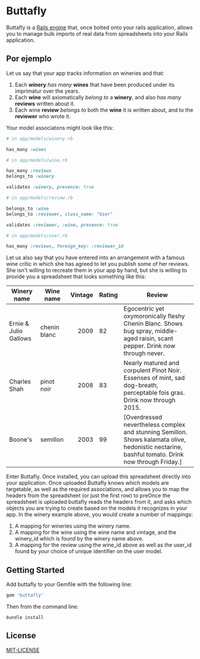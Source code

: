 # Buttafly

Buttafly is a [Rails engine](http://guides.rubyonrails.org/engines.html) that, once bolted onto your rails application, allows you to manage bulk imports of real data from spreadsheets into your Rails application. 

## Por ejemplo

Let us say that your app tracks information on wineries and that: 

1. Each __winery__ *has many* __wines__ that have been produced under its imprimatur over the years.
2. Each __wine__ will axiomatically *belong to* a __winery__, and also *has many* __reviews__ written about it.
3. Each wine __review__ *belongs to* both the __wine__ it is written about, and to the __reviewer__ who wrote it. 

Your model associatons might look like this:

```ruby
# in app/models/winery.rb

has_many :wines

# in app/models/wine.rb

has_many :reviews
belongs_to :winery

validates :winery, presence: true

# in app/models/review.rb

belongs_to :wine
belongs_to :reviewer, class_name: "User"

validates :reviewer, :wine, presence: true

# in app/models/user.rb

has_many :reviews, foreign_key: :reviewer_id
```

Let us also say that you have entered into an arrangement with a famous wine critic in which she has agreed to let you publish some of her reviews. She isn't willing to recreate them in your app by hand, but she is willing to provide you a spreadsheet that looks something like this:

| Winery name           | Wine name     | Vintage | Rating  | Review  |
| --------------        |---------------|--------:|-------- |---------| 
| Ernie & Julio Gallows | chenin blanc  | 2009    | 82      | Egocentric yet oxymoronically fleshy Chenin Blanc. Shows bug spray, middle-aged raisin, scant pepper. Drink now through never. |
| Charles Shah          | pinot noir    | 2008    | 83      | Nearly matured and corpulent Pinot Noir. Essenses of mint, sad dog-breath, perceptable fois gras. Drink now through 2015. |
| Boone's               | semillon      | 2003    | 99      | [Overdressed nevertheless complex and stunning Semillon. Shows kalamata olive, hedonistic nectarine, bashful tomato. Drink now through Friday.] |

Enter Buttafly. Once installed, you can upload this spreadsheet directly into your application. Once uploaded Buttafly knows which models are targetable, as well as the required associations, and allows you to map the headers from the spreadsheet (or just the first row) to preOnce the spreadsheet is uploaded buttafly reads the headers from it, and asks which objects you are trying to create based on the models it recognizes in your app. In the winery example above, you would create a number of mappings:

1. A mapping for wineries using the winery name.
2. A mapping for the wine using the wine name and vintage, and the winery_id which is found by the winery name above.
3. A mapping for the review using the wine_id above as well as the user_id found by your choice of unique identifier on the user model.  

## Getting Started

Add buttafly to your Gemfile with the following line:

```ruby
gem 'buttafly'
```

Then from the command line:

```console
bundle install
```


## License

[MIT-LICENSE](http://en.wikipedia.org/wiki/MIT_License)